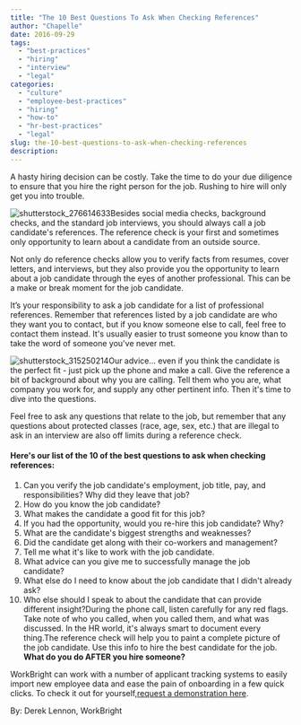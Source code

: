 ```yaml
---
title: "The 10 Best Questions To Ask When Checking References"
author: "Chapelle"
date: 2016-09-29
tags:
  - "best-practices"
  - "hiring"
  - "interview"
  - "legal"
categories:
  - "culture"
  - "employee-best-practices"
  - "hiring"
  - "how-to"
  - "hr-best-practices"
  - "legal"
slug: the-10-best-questions-to-ask-when-checking-references
description: 
---
```

A hasty hiring decision can be costly. Take the time to do your due diligence to ensure that you hire the right person for the job. Rushing to hire will only get you into trouble.  
  
 ![shutterstock_276614633](/images/blog/the-10-best-questions-to-ask-when-checking-references/shutterstock_276614633-300x271.jpg)Besides social media checks, background checks, and the standard job interviews, you should always call a job candidate's references. The reference check is your first and sometimes only opportunity to learn about a candidate from an outside source.  
  
Not only do reference checks allow you to verify facts from resumes, cover letters, and interviews, but they also provide you the opportunity to learn about a job candidate through the eyes of another professional. This can be a make or break moment for the job candidate.  
  
It’s your responsibility to ask a job candidate for a list of professional references. Remember that references listed by a job candidate are who they want you to contact, but if you know someone else to call, feel free to contact them instead. It's usually easier to trust someone you know than to take the word of someone you've never met.  
  
 ![shutterstock_315250214](/images/blog/the-10-best-questions-to-ask-when-checking-references/shutterstock_315250214-300x200.jpg)Our advice... even if you think the candidate is the perfect fit - just pick up the phone and make a call. Give the reference a bit of background about why you are calling. Tell them who you are, what company you work for, and supply any other pertinent info. Then it's time to dive into the questions.  
  
Feel free to ask any questions that relate to the job, but remember that any questions about protected classes (race, age, sex, etc.) that are illegal to ask in an interview are also off limits during a reference check.

#### Here's our list of the 10 of the best questions to ask when checking references:

1. Can you verify the job candidate's employment, job title, pay, and responsibilities? Why did they leave that job?
2. How do you know the job candidate?
3. What makes the candidate a good fit for this job?
4. If you had the opportunity, would you re-hire this job candidate? Why?
5. What are the candidate's biggest strengths and weaknesses?
6. Did the candidate get along with their co-workers and management?
7. Tell me what it's like to work with the job candidate.
8. What advice can you give me to successfully manage the job candidate?
9. What else do I need to know about the job candidate that I didn't already ask?
10. Who else should I speak to about the candidate that can provide different insight?During the phone call, listen carefully for any red flags. Take note of who you called, when you called them, and what was discussed. In the HR world, it's always smart to document every thing.The reference check will help you to paint a complete picture of the job candidate. Use this info to hire the best candidate for the job.
**What do you do AFTER you hire someone?**  
  
WorkBright can work with a number of applicant tracking systems to easily import new employee data and ease the pain of onboarding in a few quick clicks. To check it out for yourself,[request a demonstration here](https://workbright.com/request-a-demo/).  
  
By: Derek Lennon, WorkBright  
  
  
  


  
  


  
  



